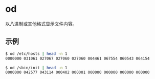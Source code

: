 # od

以八进制或其他格式显示文件内容。

## 示例

```sh
$ od /etc/hosts | head -n 1
0000000 031061 027067 027060 027060 004461 067554 060543 064154
```

```sh
$ od /sbin/init | head -n 1
0000000 042577 043114 000402 000001 000000 000000 000000 000000
```